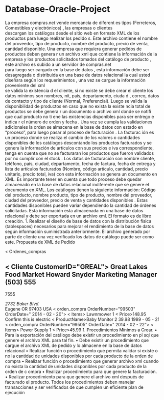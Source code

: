 # Database-Oracle-Project

La empresa  compras.net vende mercancía de diferent
es tipos (Ferreteros, Comestibles  y 
electrónicos)
,  las empresas 
o clientes  
descargan los catálogos 
desde el sitio web 
en
formato 
XML 
de los productos
para luego realizar los
pedido
s. Este archivo contiene el 
nombre del proveedor, tipo de producto, nombre del producto, precio de venta, cantidad 
disponible.
Una empresa 
que 
requiera generar pedidos de productos
deben 
genera
r 
un archivo xml 
que 
contiene la
información de la empresa y los productos solicitados
tomados del catálogo de 
producto
, este 
archivo es
subido a un servidor 
de compras.net  
para 
luego 
ser cargado en 
la base de datos
, esta información debe ser desagregada o distribuida en una base de 
datos 
relacional
la cual usted diseñara según los requerimientos
, una vez se cargue la información 
proveniente del xml  
se valida la existencia d
el cliente, si no existe se debe crear el cliente
los datos mínimos son nombres, nit, país, departamento, ciuda
d
,
correo, datos de contacto 
y tipo de cliente (Normal, Preferencial).
Luego
se valida la disponibilidad de productos en 
caso que no exista la existe
ncia total
de productos 
se 
debe 
genera
r
un documento 
o archivo 
xml donde se 
notifi
que 
cual
producto 
no ti
ene las existencias disponibles para 
ser entrego 
e
indica
r
el número
de orden 
y fecha
. 
Una vez se cumpla las validaciones adicionales la 
orden se almacena en la base de datos con estado en “proceso”, para luego pasar al proceso 
de facturación
.
La facturac
ión es un proceso
donde se realiza el cambio de 
los valores o cantidades 
disponibles  de  los  catálogos  descontando  los  productos  facturados
y  se  genera  la 
información de artículos con sus precios e iva 
correspondiente,
tenga en cuenta que no se 
facturaran 
los productos que fueron validados por no cumplir con el stock
.
Los datos de 
facturación son nombre cliente, teléfono, país, ciudad, departamento, fecha de factura, 
fecha de entrega y lista de artículos facturados (Nombre, código artículo, cantidad, precio
unitario, precio total, iva) 
con esta información se
genera un documento en XML.
Es 
importante tener en cuenta que todo proceso debe quedar almacenado en la base de datos 
relacional indiferente que se genere el documento en XML.
Los catálogos tienen la
siguiente información:
Código del producto, nombre producto, 
tipo de 
producto,
nombre del proveedor, ciudad 
del proveedor, precio de venta y cantidades disponibles
. Estas cantidades disponibles 
pueden variar dependiendo la cantidad de órdenes solicitadas.
Esta información esta 
almacenada en una base de datos relacional y debe ser exportada en un archivo xml. El 
formato es de libre creación.
1.
Realizar el diseño de base de datos con la distribución física (tablespaces) necesarios 
para mejorar el rendimiento 
de la base de datos
según información suministrada 
anteriormente.
El archivo generado por parte de cliente una vez verificado los datos de catálogo puede 
ser como este.
Propuesta de  XML de Pedido
<?xml version="1.0"?>
<
Ordenes_compras
>
<
Cliente 
CustomerID="GREAL">
<CompanyName>Great Lakes Food Market</CompanyName>
<ContactName>Howard Snyder</ContactName>
<ContactTitle>Marketing Manager</ContactTitle>
<Phone>(503) 555
-
7555</Phone>
<FullAddress>
<Address>
2732 Baker Blvd.</Address>
<City>Eugene</City>
<Region>OR</Region>
<PostalCode>97403</PostalCode>
<Country>USA</Country>
</FullAddress>
</
Cliente
>
<
orden_compra 
OrderNumber="99503" OrderDate="
2014
-
02
-
20">
<
Items>
<Item PartNumber="872
-
AA">
<ProductName>Lawnmower</ProductName>
<Quantity>1</Quantity>
<
Price>148.95</USPrice>
<Comment>Confirm this is electric</Comment>
</Item>
<Item PartNumber="926
-
AA">
<
ProductName>Baby Monitor</ProductName>
<Quantity>2</Quantity>
<Price>39.98</USPrice>
<ShipDate>1999
-
05
-
21</ShipDate>
</Item>
</Items>
</
orden_compra
>
<
orden_compra
OrderNumber="99505" OrderDate="
2014
-
02
-
22">
<
Items>
<Item PartNumber="456
-
NM">
<ProductName>Power Supply</ProductName>
<Quantity>1</Quantity>
<
Price>45.99</USPrice>
</Item>
</Items>
</
orden_compra
>
</
Ordenes_compras
>
1.
Procedimientos Mínimos a Crear.
•
Para la exportación del catálogo debe existir un procedimiento en pl sql que 
genere el archivo XML para tal fin.
•
Debe existir un procedimiento que cargue el archivo XML de pedido y lo almacene 
en la base de datos relacional
•
Realizar función o procedimiento
que permita validar si existe o no la cantidad de 
unidades disponibles por cada producto de la orden de compra
•
Realizar función o procedimiento que generar archivo xml cuando no exista la 
cantidad de unidades disponibles por cada producto de la orden de c
ompra
•
Realizar procedimiento para que genere la facturación.
•
Realizar procedimiento para que genere el archivo xml después de facturado el 
producto.
Todos los procedimientos deben manejar transacciones
y ser verificados de que cumplen 
un eficiente plan de 
ejecución

